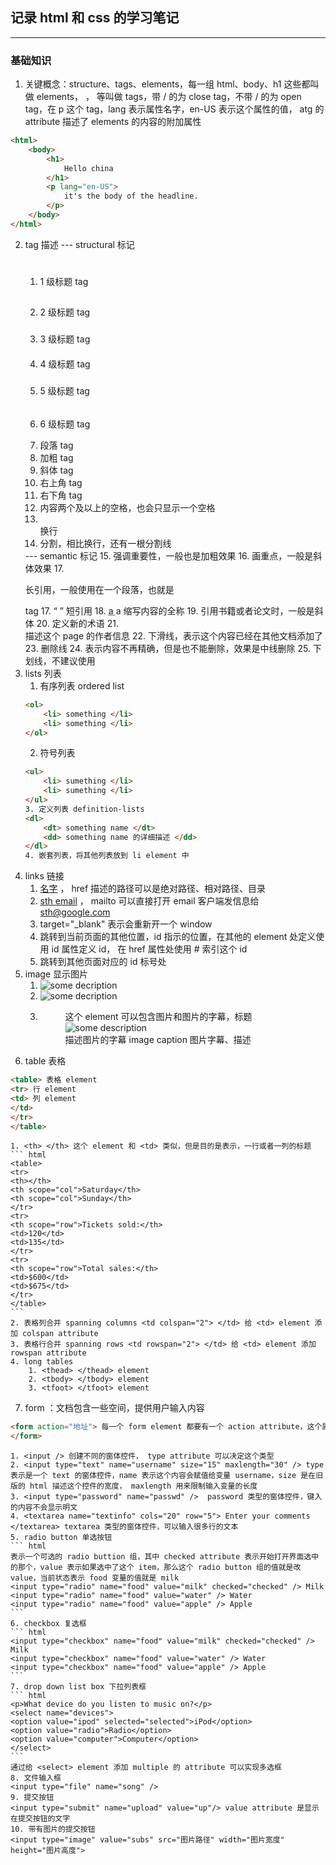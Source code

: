 ## 记录 html 和 css 的学习笔记
---

### 基础知识
1. 关键概念：structure、tags、elements，每一组 html、body、h1 这些都叫做 elements，<html> </html>，<body> </body> 等叫做 tags，带 / 的为 close tag，不带 / 的为 open tag，在 p 这个 tag，lang 表示属性名字，en-US 表示这个属性的值， atg 的 attribute 描述了 elements 的内容的附加属性
``` html
<html>
	<body>
		<h1>
			Hello china
		</h1>
		<p lang="en-US">
			it's the body of the headline.
		</p>
	</body>
</html>
```

2. tag 描述
	--- structural 标记
	1. <h1> </h1> 1 级标题 tag
	2. <h2> </h2> 2 级标题 tag
	3. <h3> </h3> 3 级标题 tag
	4. <h4> </h4> 4 级标题 tag
	5. <h5> </h5> 5 级标题 tag
	6. <h6> </h6> 6 级标题 tag
	7. <p> </p> 段落 tag
	8. <b> </b> 加粗 tag
	9. <i> </i> 斜体 tag
	10. <sup> </sup> 右上角 tag
	11. <sub> </sub> 右下角 tag
	12. 内容两个及以上的空格，也会只显示一个空格
	13. </br> 换行
	14. </hr> 分割，相比换行，还有一根分割线
	--- semantic 标记
	15. <strong> </strong> 强调重要性，一般也是加粗效果
	16. <em> </em> 画重点，一般是斜体效果
	17. <blockquote> </blockquote> 长引用，一般使用在一个段落，也就是 <p> </p> tag
	17. <q> </q> 短引用
	18. <abbr title="somethin"> a </abbr> a 缩写内容的全称
	19. <cite> </cite> 引用书籍或者论文时，一般是斜体
	20. <dfn> </dfn> 定义新的术语
	21. <address> </address> 描述这个 page 的作者信息
	22. <ins> </ins> 下滑线，表示这个内容已经在其他文档添加了
	23. <del> </del> 删除线
	24. <s> </s> 表示内容不再精确，但是也不能删除，效果是中线删除
	25. <u> </u> 下划线，不建议使用
3. lists 列表
	1. 有序列表 ordered list
	``` html
	<ol>
		<li> something </li>
		<li> something </li>
	</ol>
	```
	2. 符号列表
	``` html
	<ul>
		<li> sumething </li>
		<li> sumething </li>
	</ul>
	3. 定义列表 definition-lists
	<dl>
		<dt> something name </dt>
		<dd> something name 的详细描述 </dd>
	</dl>
	4. 嵌套列表，将其他列表放到 li element 中
4. links 链接
	1. <a href="网址">名字</a> ， href 描述的路径可以是绝对路径、相对路径、目录
	2. <a href="mailto:sth@google.com">sth email</a> ， mailto 可以直接打开 email 客户端发信息给 sth@google.com
	3. <a target="_blank"> </a>  target="_blank" 表示会重新开一个 window
	4. <a href="#id_num"> </a> 跳转到当前页面的其他位置，id 指示的位置，在其他的 element 处定义使用 id 属性定义 id， 在 href 属性处使用 # 索引这个 id
	5. <a href="www.baidu.com#bottom"> </a> 跳转到其他页面对应的 id 标号处
5. image 显示图片
	1. <img src="image source" alt="some decription">
	2. <img src="image source" alt="some decription" width="" height="">
	3. <figure> 这个 element 可以包含图片和图片的字幕，标题
		<img src="image source" alt="some description">
		<figcaption> 描述图片的字幕
		image caption 图片字幕、描述
		</figcaption>
	</figure>
6. table 表格
``` html
<table> 表格 element
<tr> 行 element
<td> 列 element
</td>
</tr>
</table>
```
	1. <th> </th> 这个 element 和 <td> 类似，但是目的是表示，一行或者一列的标题
	``` html
	<table>
	<tr>
	<th></th>
	<th scope="col">Saturday</th>
	<th scope="col">Sunday</th>
	</tr>
	<tr>
	<th scope="row">Tickets sold:</th>
	<td>120</td>
	<td>135</td>
	</tr>
	<tr>
	<th scope="row">Total sales:</th>
	<td>$600</td>
	<td>$675</td>
	</tr>
	</table>
	```
	2. 表格列合并 spanning columns <td colspan="2"> </td> 给 <td> element 添加 colspan attribute
	3. 表格行合并 spanning rows <td rowspan="2"> </td> 给 <td> element 添加 rowspan attribute
	4. long tables
		1. <thead> </thead> element
		2. <tbody> </tbody> element
		3. <tfoot> </tfoot> element
7. form ：文档包含一些空间，提供用户输入内容
``` html
<form action="地址"> 每一个 form element 都要有一个 action attribute，这个属性表示哪个页面可以收到这个窗体的信息
</form>
```
	1. <input /> 创建不同的窗体控件， type attribute 可以决定这个类型
	2. <input type="text" name="username" size="15" maxlength="30" /> type 表示是一个 text 的窗体控件，name 表示这个内容会赋值给变量 username，size 是在旧版的 html 描述这个控件的宽度， maxlength 用来限制输入变量的长度
	3. <input type="password" name="passwd" />  password 类型的窗体控件，键入的内容不会显示明文
	4. <textarea name="textinfo" cols="20" row="5"> Enter your comments </textarea> textarea 类型的窗体控件，可以输入很多行的文本
	5. radio button 单选按钮
	``` html
	表示一个可选的 radio buttion 组，其中 checked attribute 表示开始打开界面选中的那个，value 表示如果选中了这个 item，那么这个 radio button 组的值就是改 value，当前状态表示 food 变量的值就是 milk
	<input type="radio" name="food" value="milk" checked="checked" /> Milk
	<input type="radio" name="food" value="water" /> Water
	<input type="radio" name="food" value="apple" /> Apple
	```
	6. checkbox 复选框
	``` html
	<input type="checkbox" name="food" value="milk" checked="checked" /> Milk
	<input type="checkbox" name="food" value="water" /> Water
	<input type="checkbox" name="food" value="apple" /> Apple
	```
	7. drop down list box 下拉列表框
	``` html
	<p>What device do you listen to music on?</p>
	<select name="devices">
	<option value="ipod" selected="selected">iPod</option>
	<option value="radio">Radio</option>
	<option value="computer">Computer</option>
	</select>
	```
	通过给 <select> element 添加 multiple 的 attribute 可以实现多选框
	8. 文件输入框
	<input type="file" name="song" />
	9. 提交按钮
	<input type="submit" name="upload" value="up"/> value attribute 是显示在提交按钮的文字
	10. 带有图片的提交按钮
	<input type="image" value="subs" src="图片路径" width="图片宽度" height="图片高度">
